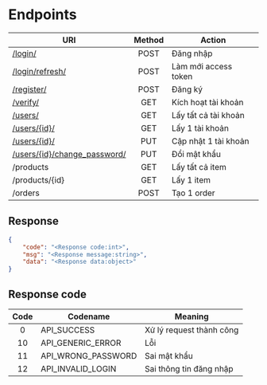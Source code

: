 Endpoints
=========

| URI                                                | Method | Action               |
| -------------------------------------------------- | :----: | -------------------- |
| [/login/](login.md)                                |  POST  | Đăng nhập            |
| [/login/refresh/](login-refresh.md)                |  POST  | Làm mới access token |
| [/register/](register.md)                          |  POST  | Đăng ký              |
| [/verify/](verify.md)                              |  GET   | Kích hoạt tài khoản  |
| [/users/](users.md)                                |  GET   | Lấy tất cả tài khoản |
| [/users/{id}/](user.md)                            |  GET   | Lấy 1 tài khoản      |
| [/users/{id}/](user.md)                            |  PUT   | Cập nhật 1 tài khoản |
| [/users/{id}/change_password/](change-password.md) |  PUT   | Đổi mật khẩu         |
| /products                                          |  GET   | Lấy tất cả item      |
| /products/{id}                                     |  GET   | Lấy 1 item           |
| /orders                                            |  POST  | Tạo 1 order          |

## Response

```json
{
    "code": "<Response code:int>",
    "msg": "<Response message:string>",
    "data": "<Response data:object>"
}
```

## Response code

| Code  | Codename           | Meaning                  |
| :---: | ------------------ | ------------------------ |
|   0   | API_SUCCESS        | Xử lý request thành công |
|  10   | API_GENERIC_ERROR  | Lỗi                      |
|  11   | API_WRONG_PASSWORD | Sai mật khẩu             |
|  12   | API_INVALID_LOGIN  | Sai thông tin đăng nhập  |
